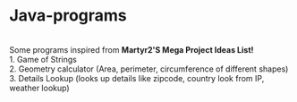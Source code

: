# Java-programs
<br>
Some programs inspired from <b> Martyr2'S Mega Project Ideas List! </b><br>
1. Game of Strings<br>
2. Geometry calculator (Area, perimeter, circumference of different shapes)<br>
3. Details Lookup (looks up details like zipcode, country look from IP, weather lookup)
